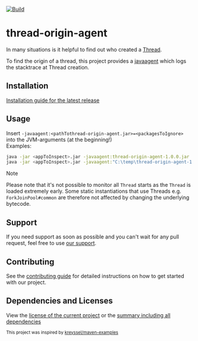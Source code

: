 [![Build](https://img.shields.io/github/actions/workflow/status/xdev-software/thread-origin-agent/checkBuild.yml?branch=develop)](https://github.com/xdev-software/thread-origin-agent/actions/workflows/checkBuild.yml?query=branch%3Adevelop)

# thread-origin-agent

In many situations is it helpful to find out who created a [Thread](https://docs.oracle.com/en/java/javase/21/docs/api/java.base/java/lang/Thread.html).

To find the origin of a thread, this project provides a [javaagent](https://docs.oracle.com/en/java/javase/21/docs/api/java.instrument/java/lang/instrument/package-summary.html) which logs the stacktrace at Thread creation.

## Installation
[Installation guide for the latest release](https://github.com/xdev-software/thread-origin-agent/releases/latest#Installation)

## Usage
Insert ``-javaagent:<pathTothread-origin-agent.jar>=<packagesToIgnore>`` into the JVM-arguments (at the beginning!)<br/>
Examples:
```bash
java -jar <appToInspect>.jar -javaagent:thread-origin-agent-1.0.0.jar
java -jar <appToInspect>.jar -javaagent:"C:\temp\thread-origin-agent-1.0.0.jar"=sun/awt,sun/java2d
```

> [!NOTE]
> Please note that it's not possible to monitor all ``Thread`` starts as the ``Thread`` is loaded extremely early. 
> Some static instantiations that use Threads e.g. ``ForkJoinPool#common`` are therefore not affected by changing the underlying bytecode.

## Support
If you need support as soon as possible and you can't wait for any pull request, feel free to use [our support](https://xdev.software/en/services/support).

## Contributing
See the [contributing guide](./CONTRIBUTING.md) for detailed instructions on how to get started with our project.

## Dependencies and Licenses
View the [license of the current project](LICENSE) or the [summary including all dependencies](https://xdev-software.github.io/thread-origin-agent/dependencies)

<sub>This project was inspired by [kreyssel/maven-examples](https://github.com/kreyssel/maven-examples)</sub>
